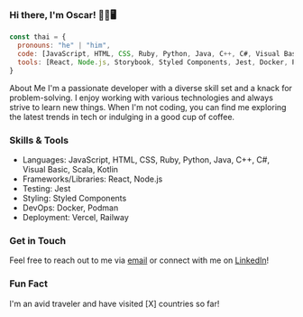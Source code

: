 ### Hi there, I'm Oscar! 👋🙃🖥

```javascript
const thai = {
  pronouns: "he" | "him",
  code: [JavaScript, HTML, CSS, Ruby, Python, Java, C++, C#, Visual Basic, Scala, Kotlin],
  tools: [React, Node.js, Storybook, Styled Components, Jest, Docker, Podman, Vercel, Railway],
}
```

About Me
I'm a passionate developer with a diverse skill set and a knack for problem-solving. I enjoy working with various technologies and always strive to learn new things. When I'm not coding, you can find me exploring the latest trends in tech or indulging in a good cup of coffee.

### Skills & Tools
- Languages: JavaScript, HTML, CSS, Ruby, Python, Java, C++, C#, Visual Basic, Scala, Kotlin
- Frameworks/Libraries: React, Node.js
- Testing: Jest
- Styling: Styled Components
- DevOps: Docker, Podman
- Deployment: Vercel, Railway

### Get in Touch
Feel free to reach out to me via [email](mailto:oscar.py@outlook.com) or connect with me on [LinkedIn](https://www.linkedin.com/in/oscar-ramirez-85bb71b0/)!

### Fun Fact
I'm an avid traveler and have visited [X] countries so far!
